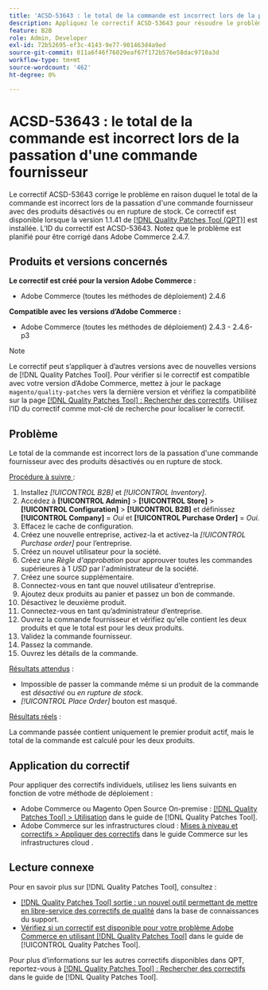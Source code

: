 ```yaml
---
title: 'ACSD-53643 : le total de la commande est incorrect lors de la passation d''une commande fournisseur'
description: Appliquez le correctif ACSD-53643 pour résoudre le problème d’Adobe Commerce où le total de la commande est incorrect lors de la passation d’une commande fournisseur avec des produits désactivés ou en rupture de stock.
feature: B2B
role: Admin, Developer
exl-id: 72b52695-ef3c-4143-9e77-901463d4a9ed
source-git-commit: 011a6f46f76029eaf67f172b576e58dac9710a3d
workflow-type: tm+mt
source-wordcount: '462'
ht-degree: 0%

---
```


# ACSD-53643 : le total de la commande est incorrect lors de la passation d&#39;une commande fournisseur

Le correctif ACSD-53643 corrige le problème en raison duquel le total de la commande est incorrect lors de la passation d&#39;une commande fournisseur avec des produits désactivés ou en rupture de stock. Ce correctif est disponible lorsque la version 1.1.41 de [[!DNL Quality Patches Tool (QPT)]](https://experienceleague.adobe.com/en/docs/commerce-operations/tools/quality-patches-tool/quality-patches-tool-to-self-serve-quality-patches) est installée. L’ID du correctif est ACSD-53643. Notez que le problème est planifié pour être corrigé dans Adobe Commerce 2.4.7.

## Produits et versions concernés

**Le correctif est créé pour la version Adobe Commerce :**

* Adobe Commerce (toutes les méthodes de déploiement) 2.4.6

**Compatible avec les versions d’Adobe Commerce :**

* Adobe Commerce (toutes les méthodes de déploiement) 2.4.3 - 2.4.6-p3

>[!NOTE]
>
>Le correctif peut s’appliquer à d’autres versions avec de nouvelles versions de [!DNL Quality Patches Tool]. Pour vérifier si le correctif est compatible avec votre version d’Adobe Commerce, mettez à jour le package `magento/quality-patches` vers la dernière version et vérifiez la compatibilité sur la page [[!DNL Quality Patches Tool] : Rechercher des correctifs](https://experienceleague.adobe.com/tools/commerce-quality-patches/index.html). Utilisez l’ID du correctif comme mot-clé de recherche pour localiser le correctif.

## Problème

Le total de la commande est incorrect lors de la passation d&#39;une commande fournisseur avec des produits désactivés ou en rupture de stock.

<u>Procédure à suivre </u> :

1. Installez *[!UICONTROL B2B]* et *[!UICONTROL Inventory]*.
1. Accédez à **[!UICONTROL Admin]** > **[!UICONTROL Store]** > **[!UICONTROL Configuration]** > **[!UICONTROL B2B]** et définissez **[!UICONTROL Company]** = *Oui* et **[!UICONTROL Purchase Order]** = *Oui*.
1. Effacez le cache de configuration.
1. Créez une nouvelle entreprise, activez-la et activez-la *[!UICONTROL Purchase order]* pour l’entreprise.
1. Créez un nouvel utilisateur pour la société.
1. Créez une *Règle d&#39;approbation* pour approuver toutes les commandes supérieures à 1 *USD* par l&#39;administrateur de la société.
1. Créez une source supplémentaire.
1. Connectez-vous en tant que nouvel utilisateur d’entreprise.
1. Ajoutez deux produits au panier et passez un bon de commande.
1. Désactivez le deuxième produit.
1. Connectez-vous en tant qu’administrateur d’entreprise.
1. Ouvrez la commande fournisseur et vérifiez qu&#39;elle contient les deux produits et que le total est pour les deux produits.
1. Validez la commande fournisseur.
1. Passez la commande.
1. Ouvrez les détails de la commande.

<u>Résultats attendus</u> :

* Impossible de passer la commande même si un produit de la commande est *désactivé* ou *en rupture de stock*.
* *[!UICONTROL Place Order]* bouton est masqué.

<u>Résultats réels</u> :

La commande passée contient uniquement le premier produit actif, mais le total de la commande est calculé pour les deux produits.

## Application du correctif

Pour appliquer des correctifs individuels, utilisez les liens suivants en fonction de votre méthode de déploiement :

* Adobe Commerce ou Magento Open Source On-premise : [[!DNL Quality Patches Tool] > Utilisation](/help/tools/quality-patches-tool/usage.md) dans le guide de [!DNL Quality Patches Tool].
* Adobe Commerce sur les infrastructures cloud : [Mises à niveau et correctifs > Appliquer des correctifs](https://experienceleague.adobe.com/docs/commerce-cloud-service/user-guide/develop/upgrade/apply-patches.html) dans le guide Commerce sur les infrastructures cloud .

## Lecture connexe

Pour en savoir plus sur [!DNL Quality Patches Tool], consultez :

* [[!DNL Quality Patches Tool] sortie : un nouvel outil permettant de mettre en libre-service des correctifs de qualité](https://experienceleague.adobe.com/en/docs/commerce-operations/tools/quality-patches-tool/quality-patches-tool-to-self-serve-quality-patches) dans la base de connaissances du support.
* [Vérifiez si un correctif est disponible pour votre problème Adobe Commerce en utilisant [!DNL Quality Patches Tool]](/help/tools/quality-patches-tool/patches-available-in-qpt/check-patch-for-magento-issue-with-magento-quality-patches.md) dans le guide de [!UICONTROL Quality Patches Tool].


Pour plus d’informations sur les autres correctifs disponibles dans QPT, reportez-vous à [[!DNL Quality Patches Tool] : Rechercher des correctifs](https://experienceleague.adobe.com/tools/commerce-quality-patches/index.html) dans le guide de [!DNL Quality Patches Tool].
